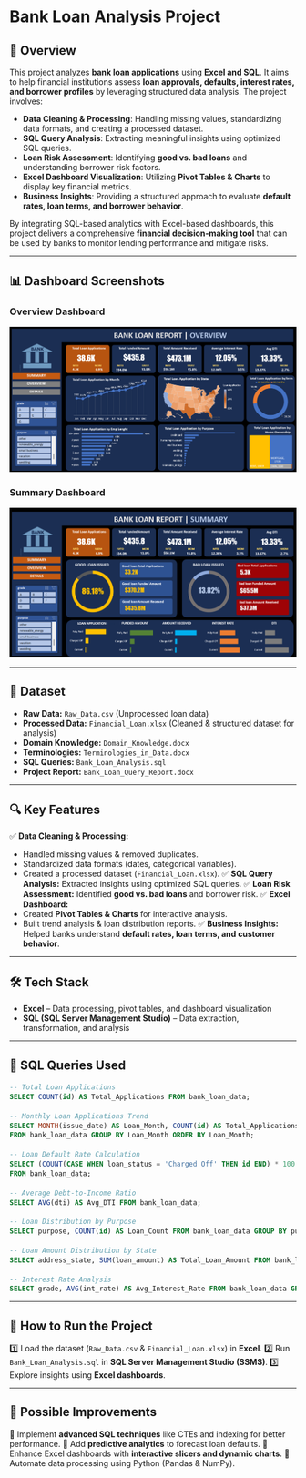 # Bank Loan Analysis Project

## 📌 Overview
This project analyzes **bank loan applications** using **Excel and SQL**. It aims to help financial institutions assess **loan approvals, defaults, interest rates, and borrower profiles** by leveraging structured data analysis. The project involves:

- **Data Cleaning & Processing**: Handling missing values, standardizing data formats, and creating a processed dataset.
- **SQL Query Analysis**: Extracting meaningful insights using optimized SQL queries.
- **Loan Risk Assessment**: Identifying **good vs. bad loans** and understanding borrower risk factors.
- **Excel Dashboard Visualization**: Utilizing **Pivot Tables & Charts** to display key financial metrics.
- **Business Insights**: Providing a structured approach to evaluate **default rates, loan terms, and borrower behavior**.

By integrating SQL-based analytics with Excel-based dashboards, this project delivers a comprehensive **financial decision-making tool** that can be used by banks to monitor lending performance and mitigate risks.

---

## 📊 Dashboard Screenshots
### **Overview Dashboard**
![Overview Dashboard](Images/Dashboard_Overview.png)

### **Summary Dashboard**
![Summary Dashboard](Images/Dashboard_Summary.png)

---

## 📂 Dataset
- **Raw Data:** `Raw_Data.csv` (Unprocessed loan data)
- **Processed Data:** `Financial_Loan.xlsx` (Cleaned & structured dataset for analysis)
- **Domain Knowledge:** `Domain_Knowledge.docx`
- **Terminologies:** `Terminologies_in_Data.docx`
- **SQL Queries:** `Bank_Loan_Analysis.sql`
- **Project Report:** `Bank_Loan_Query_Report.docx`

---

## 🔍 Key Features
✅ **Data Cleaning & Processing:**
   - Handled missing values & removed duplicates.
   - Standardized data formats (dates, categorical variables).
   - Created a processed dataset (`Financial_Loan.xlsx`).
✅ **SQL Query Analysis:** Extracted insights using optimized SQL queries.
✅ **Loan Risk Assessment:** Identified **good vs. bad loans** and borrower risk.
✅ **Excel Dashboard:**
   - Created **Pivot Tables & Charts** for interactive analysis.
   - Built trend analysis & loan distribution reports.
✅ **Business Insights:** Helped banks understand **default rates, loan terms, and customer behavior**.

---

## 🛠 Tech Stack
- **Excel** – Data processing, pivot tables, and dashboard visualization
- **SQL (SQL Server Management Studio)** – Data extraction, transformation, and analysis

---

## 📌 SQL Queries Used
```sql
-- Total Loan Applications
SELECT COUNT(id) AS Total_Applications FROM bank_loan_data;

-- Monthly Loan Applications Trend
SELECT MONTH(issue_date) AS Loan_Month, COUNT(id) AS Total_Applications 
FROM bank_loan_data GROUP BY Loan_Month ORDER BY Loan_Month;

-- Loan Default Rate Calculation
SELECT (COUNT(CASE WHEN loan_status = 'Charged Off' THEN id END) * 100.0) / COUNT(id) AS Default_Rate 
FROM bank_loan_data;

-- Average Debt-to-Income Ratio
SELECT AVG(dti) AS Avg_DTI FROM bank_loan_data;

-- Loan Distribution by Purpose
SELECT purpose, COUNT(id) AS Loan_Count FROM bank_loan_data GROUP BY purpose ORDER BY Loan_Count DESC;

-- Loan Amount Distribution by State
SELECT address_state, SUM(loan_amount) AS Total_Loan_Amount FROM bank_loan_data GROUP BY address_state;

-- Interest Rate Analysis
SELECT grade, AVG(int_rate) AS Avg_Interest_Rate FROM bank_loan_data GROUP BY grade ORDER BY Avg_Interest_Rate DESC;
```

---

## 🚀 How to Run the Project
1️⃣ Load the dataset (`Raw_Data.csv` & `Financial_Loan.xlsx`) in **Excel**.
2️⃣ Run `Bank_Loan_Analysis.sql` in **SQL Server Management Studio (SSMS)**.
3️⃣ Explore insights using **Excel dashboards**.

---

## 📌 Possible Improvements
🔹 Implement **advanced SQL techniques** like CTEs and indexing for better performance.
🔹 Add **predictive analytics** to forecast loan defaults.
🔹 Enhance Excel dashboards with **interactive slicers and dynamic charts**.
🔹 Automate data processing using Python (Pandas & NumPy).

